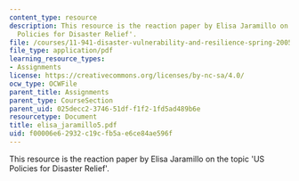 ```yaml
---
content_type: resource
description: This resource is the reaction paper by Elisa Jaramillo on the topic 'US
  Policies for Disaster Relief'.
file: /courses/11-941-disaster-vulnerability-and-resilience-spring-2005/f00006e62932c19cfb5ae6ce84ae596f_elisa_jaramillo5.pdf
file_type: application/pdf
learning_resource_types:
- Assignments
license: https://creativecommons.org/licenses/by-nc-sa/4.0/
ocw_type: OCWFile
parent_title: Assignments
parent_type: CourseSection
parent_uid: 025decc2-3746-51df-f1f2-1fd5ad489b6e
resourcetype: Document
title: elisa_jaramillo5.pdf
uid: f00006e6-2932-c19c-fb5a-e6ce84ae596f
---
```

This resource is the reaction paper by Elisa Jaramillo on the topic 'US Policies for Disaster Relief'.